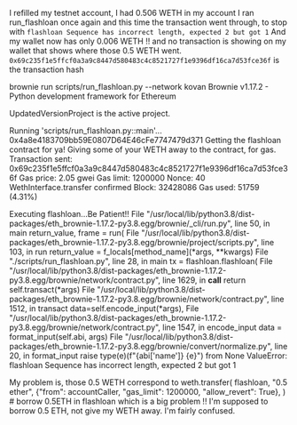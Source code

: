 I refilled my testnet account, I had 0.506 WETH in my account
I ran run_flashloan once again and this time the transaction went through, to stop with `flashloan Sequence has incorrect length, expected 2 but got 1`
And my wallet now has only 0.006 WETH !! and no transaction is showing on my wallet that shows where those 0.5 WETH went.
`0x69c235f1e5ffcf0a3a9c8447d580483c4c8521727f1e9396df16ca7d53fce36f` is the transaction hash

brownie run scripts/run_flashloan.py --network kovan
Brownie v1.17.2 - Python development framework for Ethereum

UpdatedVersionProject is the active project.

Running 'scripts/run_flashloan.py::main'...
0x4a8e4183709bb59E0807D64E46cFe7747479d371
Getting the flashloan contract for ya!
Giving some of your WETH away to the contract, for gas.
Transaction sent: 0x69c235f1e5ffcf0a3a9c8447d580483c4c8521727f1e9396df16ca7d53fce36f
Gas price: 2.05 gwei Gas limit: 1200000 Nonce: 40
WethInterface.transfer confirmed Block: 32428086 Gas used: 51759 (4.31%)

Executing flashloan...Be Patient!!
File "/usr/local/lib/python3.8/dist-packages/eth_brownie-1.17.2-py3.8.egg/brownie/\_cli/run.py", line 50, in main
return_value, frame = run(
File "/usr/local/lib/python3.8/dist-packages/eth_brownie-1.17.2-py3.8.egg/brownie/project/scripts.py", line 103, in run
return_value = f_locals[method_name](*args, \*\*kwargs)
File "./scripts/run_flashloan.py", line 28, in main
tx = flashloan.flashloan(
File "/usr/local/lib/python3.8/dist-packages/eth_brownie-1.17.2-py3.8.egg/brownie/network/contract.py", line 1629, in **call**
return self.transact(*args)
File "/usr/local/lib/python3.8/dist-packages/eth_brownie-1.17.2-py3.8.egg/brownie/network/contract.py", line 1512, in transact
data=self.encode_input(\*args),
File "/usr/local/lib/python3.8/dist-packages/eth_brownie-1.17.2-py3.8.egg/brownie/network/contract.py", line 1547, in encode_input
data = format_input(self.abi, args)
File "/usr/local/lib/python3.8/dist-packages/eth_brownie-1.17.2-py3.8.egg/brownie/convert/normalize.py", line 20, in format_input
raise type(e)(f"{abi['name']} {e}") from None
ValueError: flashloan Sequence has incorrect length, expected 2 but got 1

My problem is, those 0.5 WETH correspond to
weth.transfer(
flashloan,
"0.5 ether",
{"from": accountCaller, "gas_limit": 1200000, "allow_revert": True},
) # borrow 0.5ETH in flashloan
which is a big problem !! I'm supposed to borrow 0.5 ETH, not give my WETH away.
I'm fairly confused.
